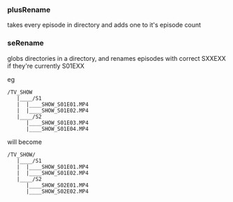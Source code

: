 ### plusRename
takes every episode in directory and adds one to it's episode count

### seRename
globs directories in a directory, and renames episodes with correct SXXEXX if they're currently S01EXX

eg
```
/TV_SHOW
   |____/S1
   |  |____SHOW_S01E01.MP4
   |  |____SHOW_S01E02.MP4
   |____/S2
      |____SHOW_S01E03.MP4
      |____SHOW_S01E04.MP4
```
will become
```
/TV_SHOW/
   |____/S1
   |  |____SHOW_S01E01.MP4
   |  |____SHOW_S01E02.MP4
   |____/S2
      |____SHOW_S02E01.MP4
      |____SHOW_S02E02.MP4
```
